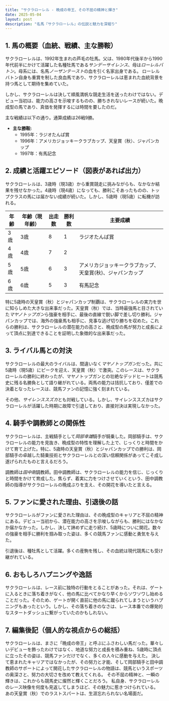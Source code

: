 ```yaml
---
title: "サクラローレル - 晩成の帝王、その不屈の精神と輝き"
date: 2025-05-04
layout: post
description: "名馬『サクラローレル』の伝説と魅力を深堀り"
---
```


## 1. 馬の概要（血統、戦績、主な勝鞍）

サクラローレルは、1992年生まれの芦毛の牡馬。父は、1980年代後半から1990年代前半にかけて活躍した名種牡馬である*サンデーサイレンス*、母は*ローレルバトン*。母系には、名馬*ノーザンテースト*の血を引く名家出身である。  ローレルバトン自身も重賞を制した良血馬であり、サクラローレルは恵まれた血統背景を持つ馬として期待を集めていた。

しかし、サクラローレルは決して順風満帆な競走生活を送ったわけではない。デビュー当初は、能力の高さを示唆するものの、勝ちきれないレースが続いた。晩成型の馬であり、真価を発揮するには時間を要したのだ。

主な戦績は以下の通り。通算成績は26戦9勝。

* **主な勝鞍:**
    * 1995年：ラジオたんぱ賞
    * 1996年：アメリカジョッキークラブカップ、天皇賞（秋）、ジャパンカップ
    * 1997年：有馬記念


## 2. 成績と活躍エピソード（図表があれば出力）

サクラローレルは、3歳時（現3歳）から重賞競走に挑みながらも、なかなか結果を残せなかった。4歳時（現4歳）になっても、勝利こそあったものの、トップクラスの馬には届かない成績が続いた。しかし、5歳時（現5歳）に転機が訪れる。

| 年齢 | 年齢（現年齢） | 出走数 | 勝利数 | 主要成績 |
|---|---|---|---|---|
| 3歳 | 3歳 | 8 | 1 |  ラジオたんぱ賞 |
| 4歳 | 4歳 | 7 | 2 |  |
| 5歳 | 5歳 | 6 | 3 | アメリカジョッキークラブカップ、天皇賞(秋)、ジャパンカップ |
| 6歳 | 6歳 | 5 | 3 | 有馬記念 |

特に5歳時の天皇賞（秋）とジャパンカップ制覇は、サクラローレルの実力を世に知らしめた大きな出来事だった。天皇賞（秋）では、当時最強馬と目されていた*マヤノトップガン*ら強豪を相手に、最後の直線で鋭い脚で差し切り勝利。ジャパンカップでは、海外の強豪馬も相手に、見事な逃げ切り勝ちを収めた。これらの勝利は、サクラローレルの潜在能力の高さと、晩成型の馬が努力と成長によって頂点に到達できることを証明した象徴的な出来事だった。


## 3. ライバル馬との対決

サクラローレルの最大のライバルは、間違いなく*マヤノトップガン*だった。共に5歳時（現5歳）にピークを迎え、天皇賞（秋）で激突。このレースは、サクラローレルの勝利に終わったが、マヤノトップガンとの壮絶なデッドヒートは競馬史に残る名勝負として語り継がれている。両馬の能力は拮抗しており、僅差での決着となったレースは、競馬ファンの記憶に強く刻まれている。

その他、*サイレンススズカ*とも対戦している。しかし、サイレンススズカはサクラローレルが活躍した時期に故障で引退しており、直接対決は実現しなかった。


## 4. 騎手や調教師との関係性

サクラローレルは、主戦騎手として*岡部幸雄*騎手が騎乗した。岡部騎手は、サクラローレルの能力を見抜き、晩成型の特性を理解した上で、じっくりと時間をかけて育て上げた。特に、5歳時の天皇賞（秋）とジャパンカップでの勝利は、岡部騎手の卓越した騎乗技術とサクラローレルとの深い信頼関係があってこそ成し遂げられたものと言えるだろう。

調教師は*田中剛*調教師。田中調教師は、サクラローレルの能力を信じ、じっくりと時間をかけて育成した。焦らず、着実に力をつけさせていくという、田中調教師の指導がサクラローレルの晩成ぶりを支え、その開花を導いたと言える。


## 5. ファンに愛された理由、引退後の話

サクラローレルがファンに愛された理由は、その晩成型のキャリアと不屈の精神にある。デビュー当初から、潜在能力の高さを示唆しながらも、勝利にはなかなか届かなかった。しかし、決して諦めずに走り続け、5歳時についに開花。数々の強豪を相手に勝利を掴み取った姿は、多くの競馬ファンに感動と勇気を与えた。

引退後は、種牡馬として活躍。多くの産駒を残し、その血統は現代競馬にも受け継がれている。


## 6. おもしろハプニングや逸話

サクラローレルは、レース前に独特の行動をとることがあった。それは、ゲートに入るときに落ち着きがなく、他の馬に比べてかなり早くからソワソワし始めることだった。そのため、ゲートが開く直前に他の馬に蹴られてしまうというハプニングもあったという。しかし、その落ち着きのなさは、レース本番での爆発的なスタートダッシュに繋がっていたのかもしれない。


## 7. 編集後記（個人的な視点からの総括）

サクラローレルは、まさに「晩成の帝王」と呼ぶにふさわしい馬だった。華々しいデビューを飾ったわけではなく、地道な努力と成長を積み重ね、5歳時に頂点に立ったその姿は、競馬ファンだけでなく、多くの人々に感動を与えた。  決して恵まれたキャリアではなかったが、その努力と才能、そして岡部騎手と田中調教師のサポートによって開花したサクラローレルの物語は、競馬というスポーツの奥深さと、努力の大切さを改めて教えてくれる。  その不屈の精神と、一瞬の輝きは、これからも競馬史に燦然と輝くことだろう。  私自身、サクラローレルのレース映像を何度も見返してしまうほど、その魅力に惹きつけられている。  あの天皇賞（秋）でのラストスパートは、生涯忘れられない名場面だ。
